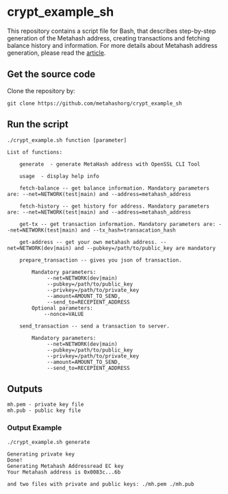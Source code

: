 # crypt_example_sh
This repository contains a script file for Bash, that describes step-by-step generation of the Metahash address, creating transactions and fetching balance history and information. For more details about Metahash address generation, please read the [article](https://support.metahash.org/hc/en-us/articles/360002712193-Getting-started-with-Metahash-network#h_683619682421524476003219).

## Get the source code

Clone the repository by:

```shell
git clone https://github.com/metahashorg/crypt_example_sh
```

## Run the script

```shell
./crypt_example.sh function [parameter]

List of functions:

	generate  - generate MetaHash address with OpenSSL CLI Tool

	usage  - display help info
	
	fetch-balance -- get balance information. Mandatory parameters are: --net=NETWORK(test|main) and --address=metahash_address

	fetch-history -- get history for address. Mandatory parameters are: --net=NETWORK(test|main) and --address=metahash_address

	get-tx -- get transaction information. Mandatory parameters are: --net=NETWORK(test|main) and --tx_hash=transacation_hash

	get-address -- get your own metahash address. --net=NETWORK(dev|main) and --pubkey=/path/to/public_key are mandatory

	prepare_transaction -- gives you json of transaction.
	
		Mandatory parameters:
 	 		 --net=NETWORK(dev|main)
		 	 --pubkey=/path/to/public_key
		 	 --privkey=/path/to/private_key
		 	 --amount=AMOUNT_TO_SEND,
		 	 --send_to=RECEPIENT_ADDRESS
		Optional parameters:
 	 		--nonce=VALUE

	send_transaction -- send a transaction to server.
	
		Mandatory parameters:
		 	 --net=NETWORK(dev|main)
		 	 --pubkey=/path/to/public_key
		 	 --privkey=/path/to/private_key
		 	 --amount=AMOUNT_TO_SEND,
		 	 --send_to=RECEPIENT_ADDRESS
```

## Outputs
```shell
mh.pem - private key file
mh.pub - public key file
```
### Output Example
```shell
./crypt_example.sh generate

Generating private key
Done!
Generating Metahash Addressread EC key
Your Metahash address is 0x0083c...6b

and two files with private and public keys: ./mh.pem ./mh.pub

```


